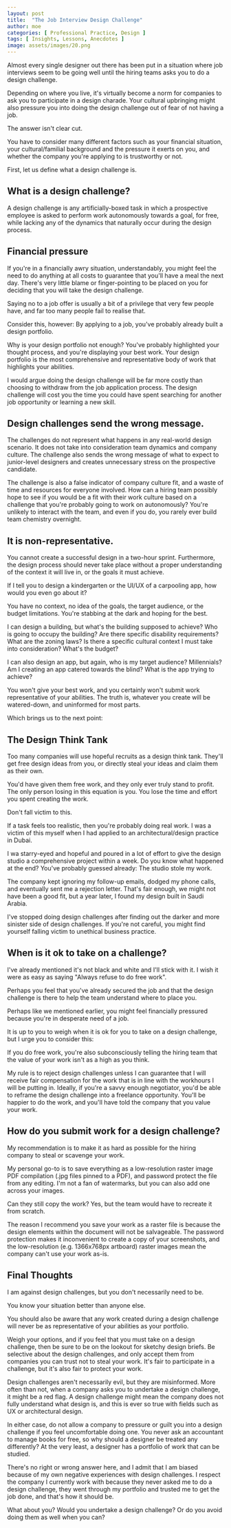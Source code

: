 ```yaml
---
layout: post
title:  "The Job Interview Design Challenge"
author: moe
categories: [ Professional Practice, Design ]
tags: [ Insights, Lessons, Anecdotes ]
image: assets/images/20.png
---
```

Almost every single designer out there has been put in a situation where job interviews seem to be going well until the hiring teams asks you to do a design challenge.

Depending on where you live, it's virtually become a norm for companies to ask you to participate in a design charade. Your cultural upbringing might also pressure you into doing the design challenge out of fear of not having a job.

The answer isn't clear cut.

You have to consider many different factors such as your financial situation, your cultural/familial background and the pressure it exerts on you, and whether the company you're applying to is trustworthy or not.

First, let us define what a design challenge is.


## What is a design challenge?

A design challenge is any artificially-boxed task in which a prospective employee is asked to perform work autonomously towards a goal, for free, while lacking any of the dynamics that naturally occur during the design process.


## Financial pressure

If you're in a financially awry situation, understandably, you might feel the need to do anything at all costs to guarantee that you'll have a meal the next day. There's very little blame or finger-pointing to be placed on you for deciding that you will take the design challenge.

Saying no to a job offer is usually a bit of a privilege that very few people have, and far too many people fail to realise that.

Consider this, however: By applying to a job, you've probably already built a design portfolio.

Why is your design portfolio not enough? You've probably highlighted your thought process, and you're displaying your best work. Your design portfolio is the most comprehensive and representative body of work that highlights your abilities.

I would argue doing the design challenge will be far more costly than choosing to withdraw from the job application process. The design challenge will cost you the time you could have spent searching for another job opportunity or learning a new skill.


## Design challenges send the wrong message.

The challenges do not represent what happens in any real-world design scenario. It does not take into consideration team dynamics and company culture. The challenge also sends the wrong message of what to expect to junior-level designers and creates unnecessary stress on the prospective candidate.

The challenge is also a false indicator of company culture fit, and a waste of time and resources for everyone involved. How can a hiring team possibly hope to see if you would be a fit with their work culture based on a challenge that you're probably going to work on autonomously? You're unlikely to interact with the team, and even if you do, you rarely ever build team chemistry overnight.


## It is non-representative.

You cannot create a successful design in a two-hour sprint. Furthermore, the design process should never take place without a proper understanding of the context it will live in, or the goals it must achieve.

If I tell you to design a kindergarten or the UI/UX of a carpooling app, how would you even go about it?

You have no context, no idea of the goals, the target audience, or the budget limitations. You're stabbing at the dark and hoping for the best.

I can design a building, but what's the building supposed to achieve? Who is going to occupy the building? Are there specific disability requirements? What are the zoning laws? Is there a specific cultural context I must take into consideration? What's the budget?

I can also design an app, but again, who is my target audience? Millennials? Am I creating an app catered towards the blind? What is the app trying to achieve?

You won't give your best work, and you certainly won't submit work representative of your abilities. The truth is, whatever you create will be watered-down, and uninformed for most parts.

Which brings us to the next point:


## The Design Think Tank

Too many companies will use hopeful recruits as a design think tank. They'll get free design ideas from you, or directly steal your ideas and claim them as their own.

You'd have given them free work, and they only ever truly stand to profit. The only person losing in this equation is you. You lose the time and effort you spent creating the work.

Don't fall victim to this.

If a task feels too realistic, then you're probably doing real work. I was a victim of this myself when I had applied to an architectural/design practice in Dubai.

I wa starry-eyed and hopeful and poured in a lot of effort to give the design studio a comprehensive project within a week. Do you know what happened at the end? You've probably guessed already: The studio stole my work.

The company kept ignoring my follow-up emails, dodged my phone calls, and eventually sent me a rejection letter. That's fair enough, we might not have been a good fit, but a year later, I found my design built in Saudi Arabia.

I've stopped doing design challenges after finding out the darker and more sinister side of design challenges. If you're not careful, you might find yourself falling victim to unethical business practice.


## When is it ok to take on a challenge?

I've already mentioned it's not black and white and I'll stick with it. I wish it were as easy as saying "Always refuse to do free work".

Perhaps you feel that you've already secured the job and that the design challenge is there to help the team understand where to place you.

Perhaps like we mentioned earlier, you might feel financially pressured because you're in desperate need of a job.

It is up to you to weigh when it is ok for you to take on a design challenge, but I urge you to consider this:

If you do free work, you're also subconsciously telling the hiring team that the value of your work isn't as a high as you think.

My rule is to reject design challenges unless I can guarantee that I will receive fair compensation for the work that is in line with the workhours I will be putting in. Ideally, if you're a savvy enough negotiator, you'd be able to reframe the design challenge into a freelance opportunity. You'll be happier to do the work, and you'll have told the company that you value your work.


## How do you submit work for a design challenge?

My recommendation is to make it as hard as possible for the hiring company to steal or scavenge your work.

My personal go-to is to save everything as a low-resolution raster image PDF compilation (.jpg files pinned to a PDF), and password protect the file from any editing. I'm not a fan of watermarks, but you can also add one across your images.

Can they still copy the work? Yes, but the team would have to recreate it from scratch.

The reason I recommend you save your work as a raster file is because the design elements within the document will not be salvageable. The password protection makes it inconvenient to create a copy of your screenshots, and the low-resolution (e.g. 1366x768px artboard) raster images mean the company can't use your work as-is.


## Final Thoughts

I am against design challenges, but you don't necessarily need to be.

You know your situation better than anyone else.

You should also be aware that any work created during a design challenge will never be as representative of your abilities as your portfolio.

Weigh your options, and if you feel that you must take on a design challenge, then be sure to be on the lookout for sketchy design briefs. Be selective about the design challenges, and only accept them from companies you can trust not to steal your work. It's fair to participate in a challenge, but it's also fair to protect your work.

Design challenges aren't necessarily evil, but they are misinformed. More often than not, when a company asks you to undertake a design challenge, it might be a red flag. A design challenge might mean the company does not fully understand what design is, and this is ever so true with fields such as UX or architectural design.

In either case, do not allow a company to pressure or guilt you into a design challenge if you feel uncomfortable doing one. You never ask an accountant to manage books for free, so why should a designer be treated any differently? At the very least, a designer has a portfolio of work that can be studied.

There's no right or wrong answer here, and I admit that I am biased because of my own negative experiences with design challenges. I respect the company I currently work with because they never asked me to do a design challenge, they went through my portfolio and trusted me to get the job done, and that's how it should be.

What about you? Would you undertake a design challenge? Or do you avoid doing them as well when you can?
